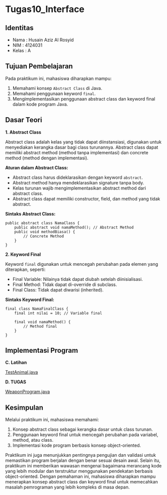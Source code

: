 # Tugas10_Interface
## Identitas
- Nama  : Husain Aziz Al Rosyid
- NIM   : 4124031
- Kelas : A

## Tujuan Pembelajaran
Pada praktikum ini, mahasiswa diharapkan mampu:
1.	Memahami konsep `Abstract Class` di Java.
2.	Memahami penggunaan keyword `final`.
3.	Mengimplementasikan penggunaan abstract class dan keyword final dalam kode program Java.

## Dasar Teori
**1. Abstract Class**

Abstract class adalah kelas yang tidak dapat diinstansiasi, digunakan untuk menyediakan kerangka dasar bagi class turunannya. Abstract class dapat memiliki abstract method (method tanpa implementasi) dan concrete method (method dengan implementasi).

**Aturan dalam Abstract Class:**
- Abstract class harus dideklarasikan dengan keyword `abstract`.
- Abstract method hanya mendeklarasikan signature tanpa body.
- Kelas turunan wajib mengimplementasikan abstract method dari abstract class.
- Abstract class dapat memiliki constructor, field, dan method yang tidak abstract.

**Sintaks Abstract Class:**
```
public abstract class NamaClass {
    public abstract void namaMethod(); // Abstract Method
    public void methodBiasa() {
        // Concrete Method
    }
}
```
**2. Keyword Final**

Keyword `final` digunakan untuk mencegah perubahan pada elemen yang diterapkan, seperti:
- Final Variable: Nilainya tidak dapat diubah setelah diinisialisasi.
- Final Method: Tidak dapat di-override di subclass.
- Final Class: Tidak dapat diwarisi (inherited).

**Sintaks Keyword Final:**
```
final class NamaFinalClass {
    final int nilai = 10; // Variable final

    final void namaMethod() {
        // Method final
    }
}
```

## Implementasi Program

**C. Latihan**

[TestAnimal.java](TestAnimal.java)

**D. TUGAS**

[WeaponProgram.java](WeaponProgram.java)

## Kesimpulan
Melalui praktikum ini, mahasiswa memahami:
1.	Konsep abstract class sebagai kerangka dasar untuk class turunan.
2.	Penggunaan keyword final untuk mencegah perubahan pada variabel, method, atau class.
3.	Implementasi kode program berbasis konsep object-oriented.

Praktikum ini juga menunjukkan pentingnya pengujian dan validasi untuk memastikan program berjalan dengan benar sesuai desain awal. Selain itu, praktikum ini memberikan wawasan mengenai bagaimana merancang kode yang lebih modular dan terstruktur menggunakan pendekatan berbasis object-oriented. Dengan pemahaman ini, mahasiswa diharapkan mampu menerapkan konsep abstract class dan keyword final untuk memecahkan masalah pemrograman yang lebih kompleks di masa depan.
